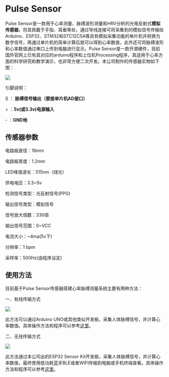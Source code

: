# Pulse Sensor

Pulse Sensor是一款用于心率测量、脉搏波形测量和HRV分析的光电反射式**模拟传感器**。将其佩戴于手指、耳垂等处，通过导线连接可将采集到的模拟信号传输给Arduino、ESP32、STM32和STC12C5A等具有模拟采集功能的单片机并转换为数字信号，再通过单片机的简单计算后就可以得到心率数值，此外还可将脉搏波形和心率数值通过串口上传到电脑进行显示。Pulse Sensor是一款开源硬件，目前国外官网上已有其对应的arduino程序和上位机Processing程序，其适用于心率方面的科学研究和教学演示，也非常方便二次开发。本公司制作的传感器实物如下图：

![](https://addison-cq.github.io/webPages/images/image-20221026214424539_副本.jpg)

引脚说明：

S ： **脉搏信号输出（要接单片机AD接口）**

\+ ：**5v(或3.3v)电源输入**

\- ：**GND地**

## 传感器参数

电路板直径：16mm

电路板厚度：1.2mm

LED峰值波长：515nm（绿光）

供电电压：3.3~5v 

检测信号类型：光反射信号(PPG)

输出信号类型：模拟信号

信号放大倍数：330倍

输出信号范围：0~VCC

电流大小：~4ma(5v下)

分辨率：1 bpm

采样率：500Hz(由程序设定)

## 使用方法

目前基于Pulse Sensor传感器搭建心率脉搏测量系统主要有两种方法：

一、有线传输方式

![](https://addison-cq.github.io/webPages/images/pulsesensor_arduino.jpg)

此方法可以通过Arduino UNO或其他类似开发板，采集人体脉搏信号，并计算心率数值。具体操作方法和程序可以参考[这里](https://github.com/WorldFamousElectronics/PulseSensor_Amped_Arduino)。

二、无线传输方式

![](https://addison-cq.github.io/webPages/images/pulsesensor_esp32.jpg)

此方法通过本公司出的ESP32 Sensor Kit开发板，采集人体脉搏信号，并计算心率数值，最终使用低功耗蓝牙BLE或者WIFI传输到电脑或手机终端查看。具体操作方法和程序可以参考[这里](https://addison-cq.github.io/webPages/Board/ESP32SensorKit/)。